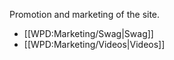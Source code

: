 Promotion and marketing of the site.

* [[WPD:Marketing/Swag|Swag]]
* [[WPD:Marketing/Videos|Videos]]